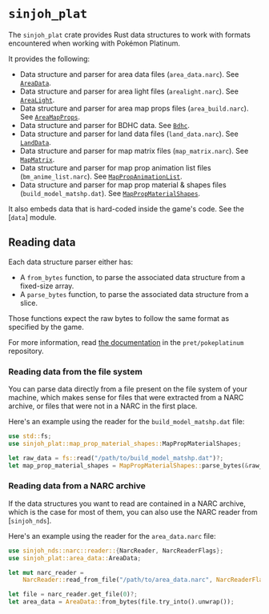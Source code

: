 # `sinjoh_plat`

The `sinjoh_plat` crate provides Rust data structures to work with formats
encountered when working with Pokémon Platinum.

It provides the following:

- Data structure and parser for area data files (`area_data.narc`). See
  [`AreaData`](area_data::AreaData).
- Data structure and parser for area light files (`arealight.narc`). See
  [`AreaLight`](area_light::AreaLight).
- Data structure and parser for area map props files (`area_build.narc`). See
  [`AreaMapProps`](area_map_props::AreaMapProps).
- Data structure and parser for BDHC data. See [`Bdhc`](bdhc::Bdhc).
- Data structure and parser for land data files (`land_data.narc`). See
  [`LandData`](land_data::LandData).
- Data structure and parser for map matrix files (`map_matrix.narc`). See
  [`MapMatrix`](map_matrix::MapMatrix).
- Data structure and parser for map prop animation list files
  (`bm_anime_list.narc`). See
  [`MapPropAnimationList`](map_prop_animation_list::MapPropAnimationList).
- Data structure and parser for map prop material & shapes files
  (`build_model_matshp.dat`). See
  [`MapPropMaterialShapes`](map_prop_material_shapes::MapPropMaterialShapes).

It also embeds data that is hard-coded inside the game's code. See the [`data`]
module.

## Reading data

Each data structure parser either has:

- A `from_bytes` function, to parse the associated data structure from a
  fixed-size array.
- A `parse_bytes` function, to parse the associated data structure from a
  slice.

Those functions expect the raw bytes to follow the same format as specified by
the game.

For more information, read [the
documentation](https://github.com/pret/pokeplatinum/blob/main/docs/maps/file_format_specifications.md)
in the `pret/pokeplatinum` repository.

### Reading data from the file system

You can parse data directly from a file present on the file system of your
machine, which makes sense for files that were extracted from a NARC archive,
or files that were not in a NARC in the first place.

Here's an example using the reader for the `build_model_matshp.dat` file:

```rust
use std::fs;
use sinjoh_plat::map_prop_material_shapes::MapPropMaterialShapes;

let raw_data = fs::read("/path/to/build_model_matshp.dat")?;
let map_prop_material_shapes = MapPropMaterialShapes::parse_bytes(&raw_data)?;
```

### Reading data from a NARC archive

If the data structures you want to read are contained in a NARC archive, which
is the case for most of them, you can also use the NARC reader from
[`sinjoh_nds`].

Here's an example using the reader for the `area_data.narc` file:

```rust
use sinjoh_nds::narc::reader::{NarcReader, NarcReaderFlags};
use sinjoh_plat::area_data::AreaData;

let mut narc_reader =
    NarcReader::read_from_file("/path/to/area_data.narc", NarcReaderFlags::default())?;

let file = narc_reader.get_file(0)?;
let area_data = AreaData::from_bytes(file.try_into().unwrap());
```
